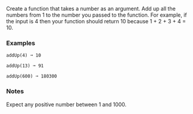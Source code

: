 
Create a function that takes a number as an argument. Add up all the numbers from 1 to the number you passed to the function.&nbsp;For example, if the input is 4 then your function should return 10 because 1 + 2 + 3 + 4 = 10.

### **Examples**

```
addUp(4) ➞ 10

addUp(13) ➞ 91

addUp(600) ➞ 180300
```

### Notes

Expect any positive number between 1 and 1000.
